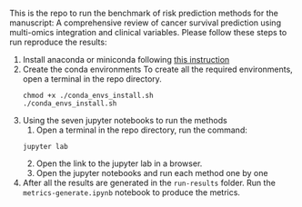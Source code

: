 This is the repo to run the benchmark of risk prediction methods for the manuscript: A comprehensive review of cancer survival prediction using multi-omics integration and clinical variables.
Please follow these steps to run reproduce the results:
1. Install anaconda or miniconda following [this instruction](https://docs.anaconda.com/miniconda/install/)
2. Create the conda environments
   To create all the required environments, open a terminal in the repo directory.
   ```
   chmod +x ./conda_envs_install.sh
   ./conda_envs_install.sh
   ```
3. Using the seven jupyter notebooks to run the methods
   1. Open a terminal in the repo directory, run the command:
   ```
   jupyter lab
   ```
   2. Open the link to the jupyter lab in a browser.
   3. Open the jupyter notebooks and run each method one by one
4. After all the results are generated in the ```run-results``` folder. Run the ```metrics-generate.ipynb``` notebook to produce the metrics. 
